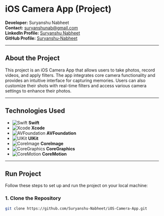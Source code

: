 # **iOS Camera App** (Project)

**Developer:** Suryanshu Nabheet  
**Contact:** [suryanshunab@gmail.com](mailto:suryanshunab@gmail.com)  
**LinkedIn Profile:** [Suryanshu Nabheet](https://www.linkedin.com/in/suryanshu-nabheet/)  
**GitHub Profile:** [Suryanshu-Nabheet](https://github.com/Suryanshu-Nabheet)

---

## **About the Project**

This project is an iOS Camera App that allows users to take photos, record videos, and apply filters. The app integrates core camera functionality and provides an intuitive interface for capturing memories. Users can also customize their shots with real-time filters and access various camera settings to enhance their photos. 

---

## **Technologies Used**

- ![Swift](https://img.shields.io/badge/Swift-F05138?style=flat&logo=swift&logoColor=white) **Swift**  
- ![Xcode](https://img.shields.io/badge/Xcode-1575F9?style=flat&logo=xcode&logoColor=white) **Xcode**  
- ![AVFoundation](https://img.shields.io/badge/AVFoundation-000000?style=flat&logo=apple&logoColor=white) **AVFoundation**  
- ![UIKit](https://img.shields.io/badge/UIKit-0078D4?style=flat&logo=apple&logoColor=white) **UIKit**  
- ![CoreImage](https://img.shields.io/badge/CoreImage-000000?style=flat&logo=apple&logoColor=white) **CoreImage**  
- ![CoreGraphics](https://img.shields.io/badge/CoreGraphics-000000?style=flat&logo=apple&logoColor=white) **CoreGraphics**  
- ![CoreMotion](https://img.shields.io/badge/CoreMotion-000000?style=flat&logo=apple&logoColor=white) **CoreMotion**  

---

## **Run Project**

Follow these steps to set up and run the project on your local machine:

### **1. Clone the Repository**
```bash
git clone https://github.com/Suryanshu-Nabheet/iOS-Camera-App.git
